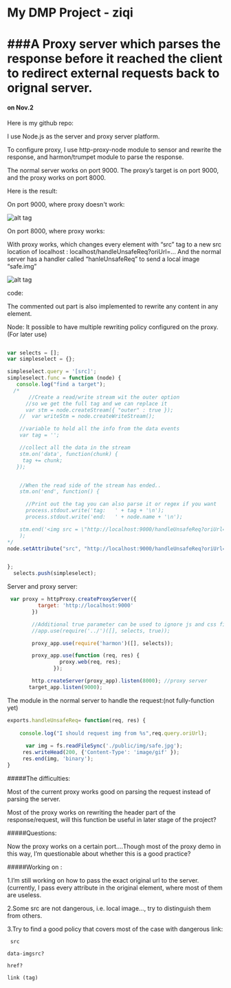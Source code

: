 My DMP Project - ziqi
=====
###A Proxy server which parses the response before it reached the client to redirect external requests back to orignal server.
=====
#### on Nov.2 



Here is my github repo: 



I use Node.js as the server and proxy server platform.



To configure proxy, I use http-proxy-node module to sensor and rewrite the response, and harmon/trumpet module to parse the response.



The normal server works on port 9000.
The proxy’s target is on port 9000, and the proxy works on port 8000.


Here is the result:

On port 9000, where proxy doesn't work:

![alt tag](https://raw.github.com/liuziqi01/ziqidmp/master/demo_pic/unsafe.png)

On port 8000, where proxy works:


With proxy works, which changes every element with “src” tag to a new src location of localhost :   localhost/handleUnsafeReq?oriUrl=...
And the normal server has a handler called “hanleUnsafeReq” to send a local image “safe.img”

![alt tag](https://raw.github.com/liuziqi01/ziqidmp/master/demo_pic/safe.png)

code:

The commented out part is also implemented to rewrite any content in any element.

Node: It possible to have multiple rewriting policy configured on the proxy. (For later use)

```javascript

var selects = [];
var simpleselect = {};

simpleselect.query = '[src]';
simpleselect.func = function (node) {
   console.log("find a target");
  /*
       //Create a read/write stream wit the outer option 
      //so we get the full tag and we can replace it
      var stm = node.createStream({ "outer" : true });
    //  var writeStm = node.createWriteStream();

    //variable to hold all the info from the data events
    var tag = '';

    //collect all the data in the stream
    stm.on('data', function(chunk) {
     tag += chunk;
   });


    //When the read side of the stream has ended..
    stm.on('end', function() {

      //Print out the tag you can also parse it or regex if you want
      process.stdout.write('tag:   ' + tag + '\n');
      process.stdout.write('end:   ' + node.name + '\n');

    stm.end('<img src = \"http://localhost:9000/handleUnsafeReq?oriUrl=\" height=\"42\" width=\"42\"');
    );
*/
node.setAttribute("src", "http://localhost:9000/handleUnsafeReq?oriUrl="+tag.getAttribute("src"));


};
  selects.push(simpleselect);
```
Server and proxy server:

``` javascript
 var proxy = httpProxy.createProxyServer({
          target: 'http://localhost:9000'
        })

        //Additional true parameter can be used to ignore js and css files. 
        //app.use(require('../')([], selects, true));

        proxy_app.use(require('harmon')([], selects));

        proxy_app.use(function (req, res) {
                 proxy.web(req, res);
               });

        http.createServer(proxy_app).listen(8000); //proxy server
       target_app.listen(9000); 
```

The module in the normal server to handle the request:(not fully-function yet)
```javascript
exports.handleUnsafeReq= function(req, res) {
	
    console.log("I should request img from %s",req.query.oriUrl);
 
      var img = fs.readFileSync('./public/img/safe.jpg');
     res.writeHead(200, {'Content-Type': 'image/gif' });
     res.end(img, 'binary');
}
```

#####The difficulties:



Most of the current proxy works good on parsing the request instead of parsing the server.


Most of the proxy works on rewriting the header part of the response/request, will this function be useful in later stage of the project?




#####Questions:



Now the proxy works on a certain port….Though most of the proxy demo in this way, I’m questionable about whether this is a good practice? 



#####Working on :



1.I’m still working on how to pass the exact original url to the server.(currently, I pass every attribute in the original element, where most of them are useless. 



2.Some src are not dangerous, i.e. local image…, try to distinguish them from others.



3.Try to find a good policy that covers most of the case with dangerous link:


	 src

	data-imgsrc? 

	href?
	
	link (tag)
